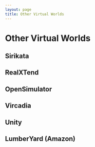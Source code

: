 ```yaml
---
layout: page
title: Other Virtual Worlds
---
```

# Other Virtual Worlds

## Sirikata

## RealXTend

## OpenSimulator

## Vircadia

## Unity

## LumberYard (Amazon)

[OpenSimulator]: http://opensimulator.org/
[SecondLife]: http://secondlife.com/
[LumberYard]: https://aws.amazon.com/lumberyard/

<!-- vim: shiftwidth=2 tabstop=2 autoindent expandtab
-->
